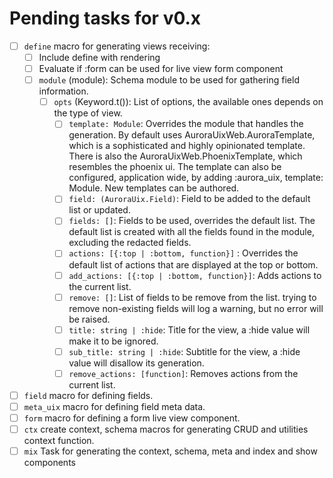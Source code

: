 # Pending tasks for v0.x

- [ ] `define` macro for generating views receiving:
  - [ ] Include define with rendering
  - [ ] Evaluate if :form can be used for live view form component
  - [ ] `module` (module): Schema module to be used for gathering field information.
    - [ ] `opts` (Keyword.t()): List of options, the available ones depends on the type of view.
      - [ ]  `template: Module`: Overrides the module that handles the generation.
        By default uses AuroraUixWeb.AuroraTemplate, which is a sophisticated and highly opinionated template.
        There is also the AuroraUixWeb.PhoenixTemplate, which resembles the phoenix ui.
        The template can also be configured, application wide, by adding :aurora_uix, template: Module.
        New templates can be authored.
      - [ ]  `field: (AuroraUix.Field)`: Field to be added to the default list or updated.
      - [ ]  `fields: []`: Fields to be used, overrides the default list.
        The default list is created with all the fields found in the module, excluding
        the redacted fields.
      - [ ]  `actions: [{:top | :bottom, function}]` : Overrides the default list of actions that are displayed at the top or bottom.
      - [ ]  `add_actions: [{:top | :bottom, function}]`: Adds actions to the current list.
      - [ ]  `remove: []`: List of fields to be remove from the list.
        trying to remove non-existing fields will log a warning, but no error will be raised.
      - [ ]  `title: string | :hide`: Title for the view, a :hide value will make it to be ignored.
      - [ ]  `sub_title: string | :hide`: Subtitle for the view, a :hide value will disallow its generation.
      - [ ]  `remove_actions: [function]`: Removes actions from the current list.

- [ ] `field` macro for defining fields.
- [ ] `meta_uix` macro for defining field meta data.
- [ ] `form` macro for defining a form live view component.
- [ ] `ctx` create context, schema macros for generating CRUD and utilities context function.
- [ ] `mix` Task for generating the context, schema, meta and index and show components
